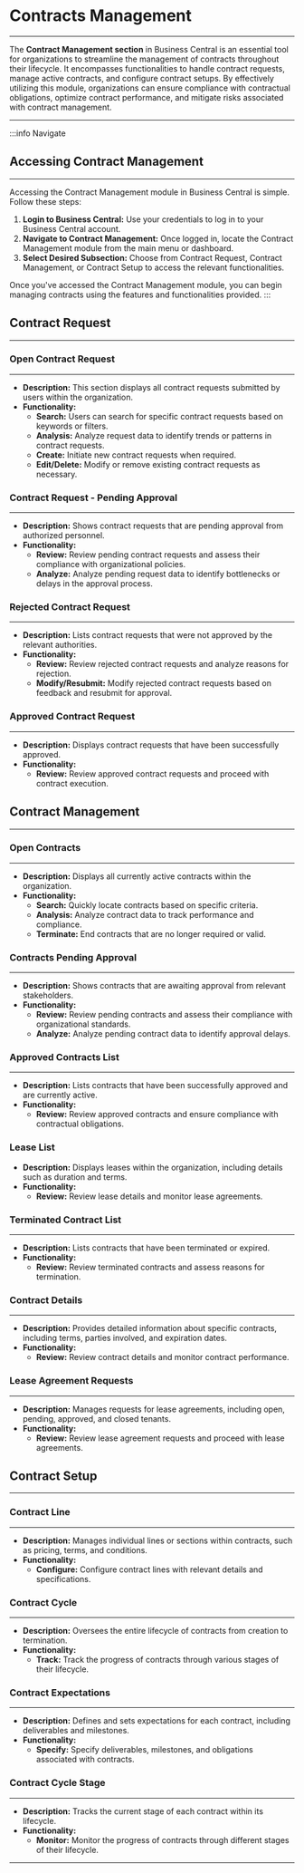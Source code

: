 # Contracts Management
---

The **Contract Management section** in Business Central is an essential tool for organizations to streamline the management of contracts throughout their lifecycle. It encompasses functionalities to handle contract requests, manage active contracts, and configure contract setups. By effectively utilizing this module, organizations can ensure compliance with contractual obligations, optimize contract performance, and mitigate risks associated with contract management.

---

:::info Navigate
## Accessing Contract Management
---

Accessing the Contract Management module in Business Central is simple. Follow these steps:
1. **Login to Business Central:** Use your credentials to log in to your Business Central account.
2. **Navigate to Contract Management:** Once logged in, locate the Contract Management module from the main menu or dashboard.
3. **Select Desired Subsection:** Choose from Contract Request, Contract Management, or Contract Setup to access the relevant functionalities.

Once you've accessed the Contract Management module, you can begin managing contracts using the features and functionalities provided.
:::

## Contract Request
---

### Open Contract Request
---
- **Description:** This section displays all contract requests submitted by users within the organization.
- **Functionality:**
  - **Search:** Users can search for specific contract requests based on keywords or filters.
  - **Analysis:** Analyze request data to identify trends or patterns in contract requests.
  - **Create:** Initiate new contract requests when required.
  - **Edit/Delete:** Modify or remove existing contract requests as necessary.

### Contract Request - Pending Approval
---
- **Description:** Shows contract requests that are pending approval from authorized personnel.
- **Functionality:**
  - **Review:** Review pending contract requests and assess their compliance with organizational policies.
  - **Analyze:** Analyze pending request data to identify bottlenecks or delays in the approval process.

### Rejected Contract Request
---
- **Description:** Lists contract requests that were not approved by the relevant authorities.
- **Functionality:**
  - **Review:** Review rejected contract requests and analyze reasons for rejection.
  - **Modify/Resubmit:** Modify rejected contract requests based on feedback and resubmit for approval.

### Approved Contract Request
---
- **Description:** Displays contract requests that have been successfully approved.
- **Functionality:**
  - **Review:** Review approved contract requests and proceed with contract execution.

## Contract Management
---

### Open Contracts
---
- **Description:** Displays all currently active contracts within the organization.
- **Functionality:**
  - **Search:** Quickly locate contracts based on specific criteria.
  - **Analysis:** Analyze contract data to track performance and compliance.
  - **Terminate:** End contracts that are no longer required or valid.

### Contracts Pending Approval
---
- **Description:** Shows contracts that are awaiting approval from relevant stakeholders.
- **Functionality:**
  - **Review:** Review pending contracts and assess their compliance with organizational standards.
  - **Analyze:** Analyze pending contract data to identify approval delays.

### Approved Contracts List
---
- **Description:** Lists contracts that have been successfully approved and are currently active.
- **Functionality:**
  - **Review:** Review approved contracts and ensure compliance with contractual obligations.

### Lease List
- **Description:** Displays leases within the organization, including details such as duration and terms.
- **Functionality:**
  - **Review:** Review lease details and monitor lease agreements.

### Terminated Contract List
---
- **Description:** Lists contracts that have been terminated or expired.
- **Functionality:**
  - **Review:** Review terminated contracts and assess reasons for termination.

### Contract Details
---
- **Description:** Provides detailed information about specific contracts, including terms, parties involved, and expiration dates.
- **Functionality:**
  - **Review:** Review contract details and monitor contract performance.

### Lease Agreement Requests
---
- **Description:** Manages requests for lease agreements, including open, pending, approved, and closed tenants.
- **Functionality:**
  - **Review:** Review lease agreement requests and proceed with lease agreements.

## Contract Setup
---

### Contract Line
---
- **Description:** Manages individual lines or sections within contracts, such as pricing, terms, and conditions.
- **Functionality:**
  - **Configure:** Configure contract lines with relevant details and specifications.

### Contract Cycle
---
- **Description:** Oversees the entire lifecycle of contracts from creation to termination.
- **Functionality:**
  - **Track:** Track the progress of contracts through various stages of their lifecycle.

### Contract Expectations
---
- **Description:** Defines and sets expectations for each contract, including deliverables and milestones.
- **Functionality:**
  - **Specify:** Specify deliverables, milestones, and obligations associated with contracts.

### Contract Cycle Stage
---
- **Description:** Tracks the current stage of each contract within its lifecycle.
- **Functionality:**
  - **Monitor:** Monitor the progress of contracts through different stages of their lifecycle.

---
